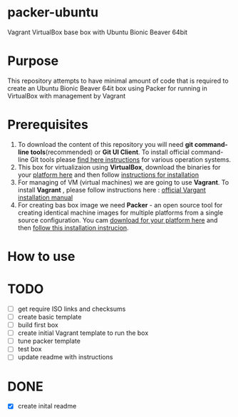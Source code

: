 # packer-ubuntu
Vagrant VirtualBox base box with Ubuntu Bionic Beaver 64bit

# Purpose 

This repository attempts to have minimal amount of code that is required to create an Ubuntu Bionic Beaver 64it box using Packer for running in VirtualBox with management by Vagrant

# Prerequisites

1. To download the content of this repository you will need **git command-line tools**(recommended) or **Git UI Client**. To install official command-line Git tools please [find here instructions](https://git-scm.com/book/en/v2/Getting-Started-Installing-Git) for various operation systems. 
2. This box for virtualizaion using **VirtualBox**, download the binaries for your [platform here](https://www.virtualbox.org/wiki/Downloads) and then follow [instructions for installation](https://www.virtualbox.org/manual/ch02.html)
3. For managing of VM (virtual machines) we are going to use **Vagrant**. To install **Vagrant** , please follow instructions here : [official Vargant installation manual](https://www.vagrantup.com/docs/installation/)
4. For creating bas box image we need **Packer** - an open source tool for creating identical machine images for multiple platforms from a single source configuration.  You cam [download for your platform here](https://www.packer.io/downloads.html)  and then [follow this installation instrucion](https://www.packer.io/intro/getting-started/install.html#precompiled-binaries). 

# How to use

# TODO

- [ ] get require ISO links and checksums
- [ ] create basic template
- [ ] build first box
- [ ] create initial Vagrant template to run the box
- [ ] tune packer template
- [ ] test box
- [ ] update readme with instructions

# DONE

- [x] create inital readme
